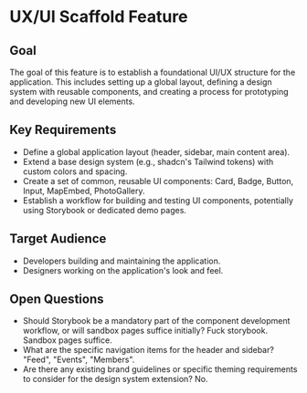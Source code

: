 # UX/UI Scaffold Feature

## Goal

The goal of this feature is to establish a foundational UI/UX structure for the application. This includes setting up a global layout, defining a design system with reusable components, and creating a process for prototyping and developing new UI elements.

## Key Requirements

- Define a global application layout (header, sidebar, main content area).
- Extend a base design system (e.g., shadcn's Tailwind tokens) with custom colors and spacing.
- Create a set of common, reusable UI components: Card, Badge, Button, Input, MapEmbed, PhotoGallery.
- Establish a workflow for building and testing UI components, potentially using Storybook or dedicated demo pages.

## Target Audience

- Developers building and maintaining the application.
- Designers working on the application's look and feel.

## Open Questions

- Should Storybook be a mandatory part of the component development workflow, or will sandbox pages suffice initially? Fuck storybook. Sandbox pages suffice.
- What are the specific navigation items for the header and sidebar? "Feed", "Events", "Members".
- Are there any existing brand guidelines or specific theming requirements to consider for the design system extension? No.
